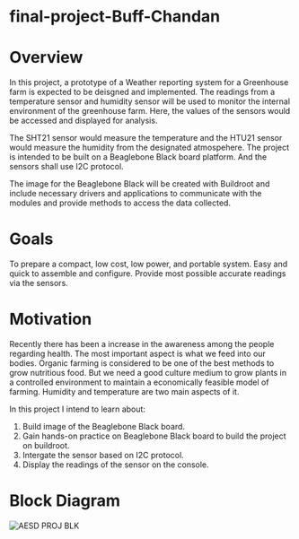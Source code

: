 # final-project-Buff-Chandan

# Overview
In this project, a prototype of a Weather reporting system for a Greenhouse farm is expected to be deisgned and implemented.
The readings from a temperature sensor and humidity sensor will be used to monitor the internal environment of the greenhouse farm. Here, the values of the sensors would be accessed and displayed for analysis.

The SHT21 sensor would measure the temperature and the HTU21 sensor would measure the humidity from the designated atmospehere. The project is intended to be built on a Beaglebone Black board platform. And the sensors shall use I2C protocol.

The image for the Beaglebone Black will be created with Buildroot and include necessary drivers and applications to communicate with the modules and provide methods to access the data collected.

# Goals
To prepare a compact, low cost, low power, and portable system.
Easy and quick to assemble and configure.
Provide most possible accurate readings via the sensors.

# Motivation
Recently there has been a increase in the awareness among the people regarding health. The most important aspect is what we feed into our bodies. Organic farming is considered to be one of the best methods to grow nutritious food. But we need a good culture medium to grow plants in a controlled environment to maintain a economically feasible model of farming. Humidity and temperature are two main aspects of it.

In this project I intend to learn about:
1. Build image of the Beaglebone Black board.
2. Gain hands-on practice on Beaglebone Black board to build the project on buildroot.
3. Intergate the sensor based on I2C protocol.
4. Display the readings of the sensor on the console. 

# Block Diagram

![AESD PROJ BLK](https://github.com/cu-ecen-aeld/final-project-Buff-Chandan/assets/113010098/26138e51-c1e5-4912-8e8c-7995eb897a3c)
